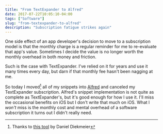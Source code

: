 ```yaml
---
title: "From TextExpander to Alfred"
date: 2017-07-22T10:05:10-04:00
tags: ["Software"]
slug: "from-textexpander-to-alfred"
description: "Subscription fatigue strikes again"
---
```


One side effect of an app developer's decision to move to a subscription model is that the monthly charge is a regular reminder for me to re-evaluate that app's value. Sometimes I decide the value is no longer worth the monthly overhead in both money and friction.

Such is the case with TextExpander. I've relied on it for years and use it many times every day, but darn if that monthly fee hasn't been nagging at me. 

So today I moved[^1]  all of my snippets into [Alfred](https://www.alfredapp.com/) and canceled my TextExpander subscription. Alfred's snippet implementation is not quite as complete as TextExpander's, but it's good enough for how I use it. I'll miss the occasional benefits on iOS but I don't write that much on iOS. What I _won't_ miss is the monthly cost and mental overhead of a software subscription it turns out I didn't really need.

[^1]: Thanks to [this tool](http://alfred.danieldiekmeier.de/) by Daniel Diekmeier
